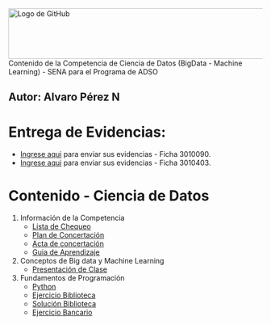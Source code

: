 <img src="https://www.shutterstock.com/image-vector/banner-data-science-web-vector-260nw-2412193819.jpg" alt="Logo de GitHub" width="600" height="100">
Contenido de la Competencia de Ciencia de Datos (BigData - Machine Learning) - SENA para el Programa de ADSO

**Autor:** Alvaro Pérez N
---

# Entrega de Evidencias:
- [Ingrese aqui](https://classroom.google.com/c/NzgwOTY5Nzk4Njgz?cjc=k5bhplw3) para enviar sus evidencias - Ficha 3010090.
- [Ingrese aqui](https://classroom.google.com/c/ODExOTc4OTU0NDM4?cjc=7koj6fy7) para enviar sus evidencias - Ficha 3010403.


# Contenido - Ciencia de Datos
1. Información de la Competencia
    - [Lista de Chequeo](https://github.com/aperezn298/CienciaDatosSENA/blob/main/00_Conceptualizacion/00-ListaChequeoMachineLearningV01.pdf)
    - [Plan de Concertación](https://github.com/aperezn298/CienciaDatosSENA/blob/main/00_Conceptualizacion/Plan_Concertado_3010090.pdf)
    - [Acta de concertación](https://github.com/aperezn298/CienciaDatosSENA/blob/main/00_Conceptualizacion/Acta_Concertacion_3010090.pdf) 
    - [Guia de Aprendizaje](https://github.com/aperezn298/CienciaDatosSENA/blob/main/00_Conceptualizacion/Guia_Aprendizaje_BD_ML.pdf)
2. Conceptos de Big data y Machine Learning
    - [Presentación de Clase](https://github.com/aperezn298/CienciaDatosSENA/blob/main/02_Fundamentos/01ConceptosBasicosBD_ML.pdf)
3. Fundamentos de Programación
    - [Python](https://github.com/aperezn298/CienciaDatosSENA/blob/main/02_Fundamentos/02_1_FundamentosPython.ipynb)
    - [Ejercicio Biblioteca](https://github.com/aperezn298/CienciaDatosSENA/blob/main/02_Fundamentos/02_2_EjercicioBiblioteca.pdf)
    - [Solución Biblioteca](https://github.com/aperezn298/CienciaDatosSENA/blob/main/02_Fundamentos/02_2_EjercicioBiblioteca.py)
    - [Ejercicio Bancario](https://github.com/aperezn298/CienciaDatosSENA/blob/main/02_Fundamentos/02_3_EjercicioBancario.pdf)